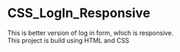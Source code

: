 # CSS_LogIn_Responsive
This is better version of log in form, which is responsive.
<br >
This project is build using HTML and CSS
